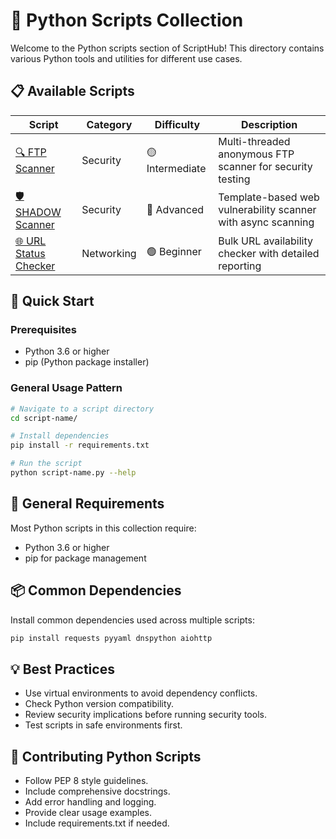 # 🐍 Python Scripts Collection

Welcome to the Python scripts section of ScriptHub! This directory contains various Python tools and utilities for different use cases.

## 📋 Available Scripts

| Script                                        | Category   | Difficulty     | Description                                        |
|----------------------------------------------- |------------|---------------|----------------------------------------------------|
| [🔍 FTP Scanner](ftp-scanner/)                 | Security   | 🟡 Intermediate| Multi-threaded anonymous FTP scanner for security testing |
| [🛡️ SHADOW Scanner](vulnerability-scanner/)   | Security   | 🔴 Advanced    | Template-based web vulnerability scanner with async scanning |
| [🌐 URL Status Checker](url-status-checker/)   | Networking | 🟢 Beginner    | Bulk URL availability checker with detailed reporting |

## 🚀 Quick Start

### Prerequisites

- Python 3.6 or higher
- pip (Python package installer)

### General Usage Pattern

```bash
# Navigate to a script directory
cd script-name/

# Install dependencies
pip install -r requirements.txt

# Run the script
python script-name.py --help
```

## 🔧 General Requirements

Most Python scripts in this collection require:

- Python 3.6 or higher
- pip for package management

## 📦 Common Dependencies

Install common dependencies used across multiple scripts:

```bash
pip install requests pyyaml dnspython aiohttp
```

## 💡 Best Practices

- Use virtual environments to avoid dependency conflicts.
- Check Python version compatibility.
- Review security implications before running security tools.
- Test scripts in safe environments first.

## 🤝 Contributing Python Scripts

- Follow PEP 8 style guidelines.
- Include comprehensive docstrings.
- Add error handling and logging.
- Provide clear usage examples.
- Include requirements.txt if needed.
